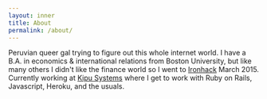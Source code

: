 ```yaml
---
layout: inner
title: About
permalink: /about/
---
```


Peruvian queer gal trying to figure out this whole internet world. I have a B.A. in economics & international relations from Boston University, but like many others I didn't like the finance world so I went to [Ironhack](https://www.ironhack.com/en) March 2015. Currently working at [Kipu Systems](http://kipusystems.com/) where I get to work with Ruby on Rails, Javascript, Heroku, and the usuals.  
